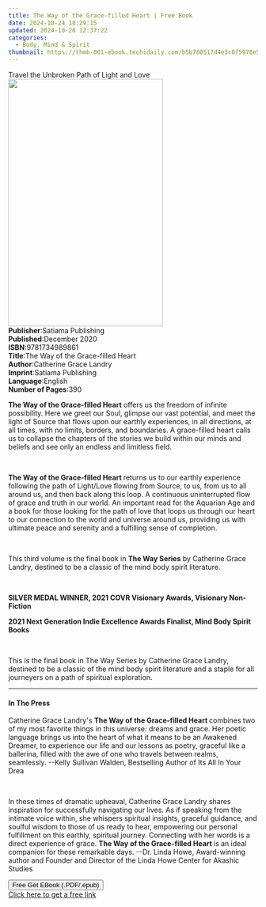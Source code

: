 ```yaml
---
title: The Way of the Grace-filled Heart | Free Book
date: 2024-10-24 18:29:15
updated: 2024-10-26 12:37:22
categories:
  - Body, Mind & Spirit
thumbnail: https://thmb-001-ebook.techidaily.com/b5b780517d4e3c0f5978e500b0c53aa506735fa4c92ddcacad3cb486d3a0aeae.jpg
---
```

<main id="book-container">
  <div class="flex flex-col">
    <div class="book-brief flex-1 py-6 px-4 sm:p-6 md:py-10 md:px-8">
      <!-- brief-->
      <div class="book-brief-main">
        Travel the Unbroken Path of Light and Love
      </div>
    </div>
    <div
      class="book-meta-info flex-1 grid gap-4 col-start-1 col-end-3 row-start-1 sm:mb-6 sm:grid-cols-4 lg:gap-6 lg:col-start-2 lg:row-end-6 lg:row-span-6 lg:mb-0"
    >
      <div
        class="book-meta-info-left place-content-center mt-4 p-4 text-sm leading-6 col-start-2 col-span-2 dark:text-slate-400"
      >
        <img
          class="w-full h-500 object-cover rounded-lg sm:h-255 sm:col-span-2 lg:col-span-full"
          src="https://img-001-ebook.techidaily.com/723c524755d8bcae3c0813b3cfcc00cc00c2273f4f1a77b8d1583924b68e9f54.jpg"
          alt=""
          width="312"
          height="500"
        />
      </div>
      <div
        class="book-meta-info-right mt-2 col-start-1 row-start-2 col-span-3 self-center"
      >
        <!-- meta data  -->
        <div class="flex flex-col px-4 md:px-8">
          <div class="flex-1">
            <strong>Publisher</strong>:<span class="px-2"
              >Satiama Publishing</span
            >
          </div>
          <div class="flex-1">
            <strong>Published</strong>:<span class="px-2">December 2020</span>
          </div>
          <div class="flex-1">
            <strong>ISBN</strong>:<span class="px-2">9781734989861</span>
          </div>
          <div class="flex-1">
            <strong>Title</strong>:<span class="px-2"
              >The Way of the Grace-filled Heart</span
            >
          </div>
          <div class="flex-1">
            <strong>Author</strong>:<span class="px-2"
              >Catherine Grace Landry</span
            >
          </div>
          <div class="flex-1">
            <strong>Imprint</strong>:<span class="px-2"
              >Satiama Publishing</span
            >
          </div>
          <div class="flex-1">
            <strong>Language</strong>:<span class="px-2">English</span>
          </div>
          <div class="flex-1">
            <strong>Number of Pages</strong>:<span class="px-2">390</span>
          </div>
        </div>
      </div>
    </div>
    <div class="book-description flex-1 py-6 px-4 sm:p-6 md:py-10 md:px-8">
      <div class="book-description-main">
        <div accordion-content="" id="description">
          <p>
            <strong>The Way of the Grace-filled Heart</strong> offers us the
            freedom of infinite possibility. Here we greet our Soul, glimpse our
            vast potential, and meet the light of Source that flows upon our
            earthly experiences, in all directions, at all times, with no
            limits, borders, and boundaries. A grace-filled heart calls us to
            collapse the chapters of the stories we build within our minds and
            beliefs and see only an endless and limitless field.
          </p>
          <p><br /></p>
          <p>
            <strong>The Way of the Grace-filled Heart </strong>returns us to our
            earthly experience following the path of Light/Love flowing from
            Source, to us, from us to all around us, and then back along this
            loop. A continuous uninterrupted flow of grace and truth in our
            world. An important read for the Aquarian Age and a book for those
            looking for the path of love that loops us through our heart to our
            connection to the world and universe around us, providing us with
            ultimate peace and serenity and a fulfilling sense of completion.
          </p>
          <p><br /></p>
          <p>
            This third volume is the final book in
            <strong>The Way Series</strong> by Catherine Grace Landry, destined
            to be a classic of the mind body spirit literature.
          </p>
          <p><br /></p>
          <p>
            <strong
              >SILVER MEDAL WINNER, 2021 COVR Visionary Awards, Visionary
              Non-Fiction</strong
            >
          </p>
          <p>
            <strong
              >2021 Next Generation Indie Excellence Awards Finalist, Mind Body
              Spirit Books</strong
            >
          </p>
          <p><br /></p>
          <p>
            This is the final book in The Way Series by Catherine Grace Landry,
            destined to be a classic of the mind body spirit literature and a
            staple for all journeyers on a path of spiritual exploration.
          </p>
        </div>
        <div class="accordion-fader"></div>
      </div>
    </div>
    <div class="book-excerpts flex-1 py-6 px-4 sm:p-6 md:py-10 md:px-8">
      <!-- excerpts-->
      <div class="book-excerpts-main">
        <hr />
        <h4 class="placeholder placeholder-heading">
          <span>In The Press</span>
        </h4>
        <p></p>
        <p>
          Catherine Grace Landry's
          <strong>The Way of the Grace-filled Heart </strong>combines two of my
          most favorite things in this universe: dreams and grace. Her poetic
          language brings us into the heart of what it means to be an Awakened
          Dreamer, to experience our life and our lessons as poetry, graceful
          like a ballerina, filled with the awe of one who travels between
          realms, seamlessly. --Kelly Sullivan Walden, Bestselling Author of Its
          All In Your Drea
        </p>
        <p><br /></p>
        <p>
          In these times of dramatic upheaval, Catherine Grace Landry shares
          inspiration for successfully navigating our lives. As if speaking from
          the intimate voice within, she whispers spiritual insights, graceful
          guidance, and soulful wisdom to those of us ready to hear, empowering
          our personal fulfillment on this earthly, spiritual journey.
          Connecting with her words is a direct experience of grace.
          <strong>The Way of the Grace-filled Heart </strong>is an ideal
          companion for these remarkable days. --Dr. Linda Howe, Award-winning
          author and Founder and Director of the Linda Howe Center for Akashic
          Studies
        </p>
        <p></p>
      </div>
    </div>
    <div
      class="book-about-author flex-1 py-6 px-4 sm:p-6 md:py-10 md:px-8"
    ></div>
    <div class="book-free-get flex-1 py-6 px-4 sm:p-6 md:py-10 md:px-8">
      <button
        id="btn-free-get"
        class="bg-blue-500 hover:bg-blue-700 text-white font-bold py-2 px-4 rounded"
      >
        Free Get EBook (.PDF/.epub)
      </button>
      <div id="countdown-display" class="px-2 text-lg mt-2"></div>
      <a
        id="free-link"
        class="hidden bg-blue-500 hover:bg-blue-700 text-white font-bold py-2 px-4 rounded"
        href="https://www.ebooks.com/en-us/book/211030906/the-way-of-the-grace-filled-heart/catherine-grace-landry/"
        target="_blank"
        >Click here to get a free link</a
      >
    </div>
    <script>
      let countdownTime = 0;
      let countdownInterval = null;
      document
        .getElementById('btn-free-get')
        .addEventListener('click', startCountdown);
      function startCountdown() {
        countdownTime = new Date().getTime() + 60000 * 3;
        countdownInterval = setInterval(updateCountdown, 1000);
        document.getElementById('btn-free-get').disabled = true;
        document
          .getElementById('btn-free-get')
          .classList.add('bg-gray-500', 'cursor-not-allowed');
      }
      function updateCountdown() {
        let currentTime = new Date().getTime();
        let timeLeft = countdownTime - currentTime;
        let secondsLeft = Math.floor(timeLeft / 1000);
        document.getElementById('countdown-display').innerHTML =
          `Remaining time: ${secondsLeft} seconds.`;
        if (secondsLeft <= 0) {
          clearInterval(countdownInterval);
          document.getElementById('btn-free-get').classList.add('hidden');
          document.getElementById('free-link').classList.remove('hidden');
          document.getElementById('countdown-display').innerHTML = '';
        }
      }
    </script>
  </div>
</main>
